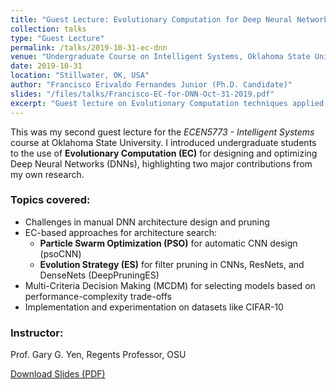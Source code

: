 ```yaml
---
title: "Guest Lecture: Evolutionary Computation for Deep Neural Networks"
collection: talks
type: "Guest Lecture"
permalink: /talks/2019-10-31-ec-dnn
venue: "Undergraduate Course on Intelligent Systems, Oklahoma State University"
date: 2019-10-31
location: "Stillwater, OK, USA"
author: "Francisco Erivaldo Fernandes Junior (Ph.D. Candidate)"
slides: "/files/talks/Francisco-EC-for-DNN-Oct-31-2019.pdf"
excerpt: "Guest lecture on Evolutionary Computation techniques applied to Deep Neural Networks, covering architecture search and pruning strategies."
---
```


This was my second guest lecture for the *ECEN5773 - Intelligent Systems* course at Oklahoma State University. I introduced undergraduate students to the use of **Evolutionary Computation (EC)** for designing and optimizing Deep Neural Networks (DNNs), highlighting two major contributions from my own research.

### Topics covered:

- Challenges in manual DNN architecture design and pruning
- EC-based approaches for architecture search:
  - **Particle Swarm Optimization (PSO)** for automatic CNN design (psoCNN)
  - **Evolution Strategy (ES)** for filter pruning in CNNs, ResNets, and DenseNets (DeepPruningES)
- Multi-Criteria Decision Making (MCDM) for selecting models based on performance-complexity trade-offs
- Implementation and experimentation on datasets like CIFAR-10

### Instructor:
Prof. Gary G. Yen, Regents Professor, OSU

[Download Slides (PDF)](/files/talks/Francisco-EC-for-DNN-Oct-31-2019.pdf)


